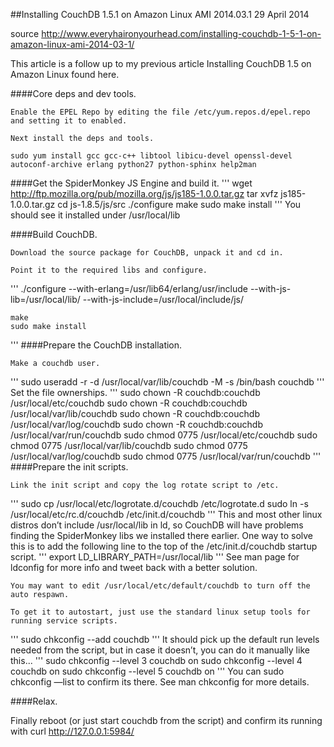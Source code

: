 
##Installing CouchDB 1.5.1 on Amazon Linux AMI 2014.03.1
29 April 2014

source http://www.everyhaironyourhead.com/installing-couchdb-1-5-1-on-amazon-linux-ami-2014-03-1/


This article is a follow up to my previous article Installing CouchDB 1.5 on Amazon Linux found here.

####Core deps and dev tools.

    Enable the EPEL Repo by editing the file /etc/yum.repos.d/epel.repo and setting it to enabled.

    Next install the deps and tools.

    sudo yum install gcc gcc-c++ libtool libicu-devel openssl-devel autoconf-archive erlang python27 python-sphinx help2man

####Get the SpiderMonkey JS Engine and build it.
'''
wget http://ftp.mozilla.org/pub/mozilla.org/js/js185-1.0.0.tar.gz
tar xvfz js185-1.0.0.tar.gz
cd js-1.8.5/js/src
./configure
make
sudo make install
'''
You should see it installed under /usr/local/lib

####Build CouchDB.

    Download the source package for CouchDB, unpack it and cd in.

    Point it to the required libs and configure.
'''
    ./configure --with-erlang=/usr/lib64/erlang/usr/include --with-js-lib=/usr/local/lib/ --with-js-include=/usr/local/include/js/

    make
    sudo make install
'''
####Prepare the CouchDB installation.

    Make a couchdb user.
'''
    sudo useradd -r -d /usr/local/var/lib/couchdb -M -s /bin/bash couchdb
'''
    Set the file ownerships.
'''
    sudo chown -R couchdb:couchdb /usr/local/etc/couchdb
    sudo chown -R couchdb:couchdb /usr/local/var/lib/couchdb
    sudo chown -R couchdb:couchdb /usr/local/var/log/couchdb
    sudo chown -R couchdb:couchdb /usr/local/var/run/couchdb
    sudo chmod 0775 /usr/local/etc/couchdb
    sudo chmod 0775 /usr/local/var/lib/couchdb
    sudo chmod 0775 /usr/local/var/log/couchdb
    sudo chmod 0775 /usr/local/var/run/couchdb
'''
####Prepare the init scripts.

    Link the init script and copy the log rotate script to /etc.
'''
    sudo cp /usr/local/etc/logrotate.d/couchdb /etc/logrotate.d
    sudo ln -s /usr/local/etc/rc.d/couchdb /etc/init.d/couchdb
'''
    This and most other linux distros don’t include /usr/local/lib in ld, so CouchDB will have problems finding the SpiderMonkey libs we installed there earlier. One way to solve this is to add the following line to the top of the /etc/init.d/couchdb startup script.
'''
    export LD_LIBRARY_PATH=/usr/local/lib
'''
    See man page for ldconfig for more info and tweet back with a better solution.

    You may want to edit /usr/local/etc/default/couchdb to turn off the auto respawn.

    To get it to autostart, just use the standard linux setup tools for running service scripts.
'''
    sudo chkconfig --add couchdb
'''
    It should pick up the default run levels needed from the script, but in case it doesn’t, you can do it manually like this...
'''
    sudo chkconfig --level 3 couchdb on
    sudo chkconfig --level 4 couchdb on
    sudo chkconfig --level 5 couchdb on
'''
    You can sudo chkconfig —list to confirm its there. See man chkconfig for more details.

####Relax.

Finally reboot (or just start couchdb from the script) and confirm its running with curl http://127.0.0.1:5984/
